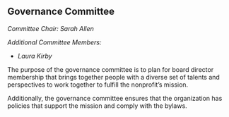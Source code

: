 ## Governance Committee 

_Committee Chair:  Sarah Allen_

_Additional Committee Members:_
* _Laura Kirby_

The purpose of the governance committee is to plan for board director membership that brings together people with a diverse set of talents and perspectives to work together to fulfill the nonprofit’s mission.

Additionally, the governance committee ensures that the organization has policies that support the mission and comply with the bylaws.
